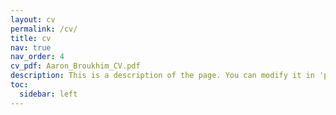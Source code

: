```yaml
---
layout: cv
permalink: /cv/
title: cv
nav: true
nav_order: 4
cv_pdf: Aaron_Broukhim_CV.pdf
description: This is a description of the page. You can modify it in 'pages/_cv.md'. You can also change or remove the top pdf download button.
toc:
  sidebar: left
---
```

